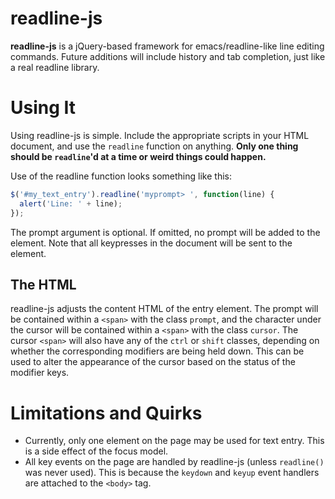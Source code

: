 # readline-js #
**readline-js** is a jQuery-based framework for emacs/readline-like
line editing commands. Future additions will include history and tab
completion, just like a real readline library.

# Using It #
Using readline-js is simple. Include the appropriate scripts in your
HTML document, and use the `readline` function on anything. **Only one
thing should be `readline`'d at a time or weird things could happen.**

Use of the readline function looks something like this:

```js
$('#my_text_entry').readline('myprompt> ', function(line) {
  alert('Line: ' + line);
});
```

The prompt argument is optional. If omitted, no prompt will be added to
the element. Note that all keypresses in the document will be sent to
the element.

## The HTML ##
readline-js adjusts the content HTML of the entry element. The prompt
will be contained within a `<span>` with the class `prompt`, and the
character under the cursor will be contained within a `<span>` with the
class `cursor`. The cursor `<span>` will also have any of the `ctrl` or
`shift` classes, depending on whether the corresponding modifiers are
being held down. This can be used to alter the appearance of the cursor
based on the status of the modifier keys.

# Limitations and Quirks #
* Currently, only one element on the page may be used for text entry.
  This is a side effect of the focus model.
* All key events on the page are handled by readline-js (unless
  `readline()` was never used). This is because the `keydown` and `keyup`
  event handlers are attached to the `<body>` tag.
